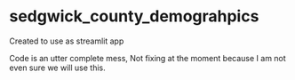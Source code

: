 # sedgwick_county_demograhpics

Created to use as streamlit app


Code is an utter complete mess, Not fixing at the moment because I am not even sure we will use this.

